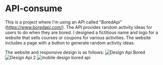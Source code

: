 # API-consume
This is a project where I'm using an API called "BoredApi" (https://www.boredapi.com/). The API provides random activity ideas for users to do when they are bored.
I designed a fictitious name and logo for a website that sells courses or coupons for various activities. The website includes a page with a button to generate random activity ideas.

The website and responsive design is as follows:
![Design Api Bored](https://github.com/soyshan/API-consume/assets/109847605/9cc56b0e-c080-4e3a-8ddb-4d5ab446d7fa)
![Design Api 2](https://github.com/soyshan/API-consume/assets/109847605/641a520e-deee-48a2-adc8-017239d31f33)
![mobile design bored api](https://github.com/soyshan/API-consume/assets/109847605/97b97e56-3a05-439a-8940-709336cfa3c7)


